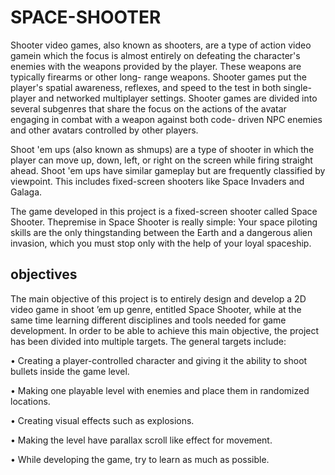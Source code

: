# SPACE-SHOOTER
Shooter video games, also known as shooters, are a type of action video gamein which the focus is almost entirely on defeating the character's enemies with the weapons provided by the player. These weapons are typically firearms or other long- range weapons. Shooter games put the player's spatial awareness, reflexes, and speed to the test in both single-player and networked multiplayer settings. Shooter games are divided into several subgenres that share the focus on the actions of the avatar engaging in combat with a weapon against both code- driven NPC enemies and other avatars controlled by other players.

Shoot 'em ups (also known as shmups) are a type of shooter in which the player can move up, down, left, or right on the screen while firing straight ahead. Shoot 'em ups have similar gameplay but are frequently classified by viewpoint. This includes fixed-screen shooters like Space Invaders and Galaga.

The game developed in this project is a fixed-screen shooter called Space Shooter. Thepremise in Space Shooter is really simple: Your space piloting skills are the only thingstanding between the Earth and a dangerous alien invasion, which you must stop only with the help of your loyal spaceship.

## objectives
The main objective of this project is to entirely design and develop a 2D video game in shoot ’em up genre, entitled Space Shooter, while at the same time learning different disciplines and tools needed for game development. In order to be able to achieve this main objective, the project has been divided into multiple targets. The general targets include:

•	Creating a player-controlled character and giving it the ability to shoot bullets inside the game level.

•	Making one playable level with enemies and place them in randomized locations.

•	Creating visual effects such as explosions.

•	Making the level have parallax scroll like effect for movement.

•	While developing the game, try to learn as much as possible.
